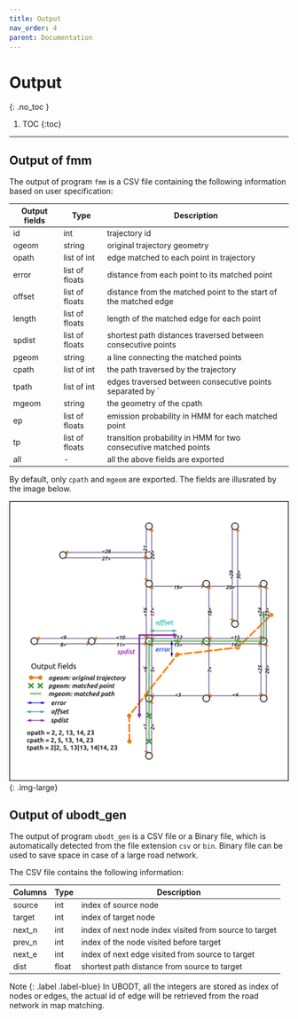 ```yaml
---
title: Output
nav_order: 4
parent: Documentation
---
```


# Output
{: .no_toc }

1. TOC
{:toc}

---

## Output of fmm

The output of program `fmm` is a CSV file containing the following information based on user specification:


| Output fields | Type           | Description                                                      |
|---------------|----------------|------------------------------------------------------------------|
| id            | int            | trajectory id                                                    |
| ogeom         | string         | original trajectory geometry                                     |
| opath         | list of int    | edge matched to each point in trajectory                         |
| error         | list of floats | distance from each point to its matched point                    |
| offset        | list of floats | distance from the matched point to the start of the matched edge |
| length        | list of floats | length of the matched edge for each point                        |
| spdist        | list of floats | shortest path distances traversed between consecutive points     |
| pgeom         | string         | a line connecting the matched points                             |
| cpath         | list of int    | the path traversed by the trajectory                             |
| tpath         | list of int    | edges traversed between consecutive points separated by `        |
| mgeom         | string         | the geometry of the cpath                                        |
| ep            | list of floats | emission probability in HMM for each matched point               |
| tp            | list of floats | transition probability in HMM for two consecutive matched points |
| all           | -              | all the above fields are exported                                |


By default, only `cpath` and `mgeom` are exported. The fields are illusrated by the image below.

![fmm output](/assets/images/demo1.png){: .img-large}

## Output of ubodt_gen

The output of program `ubodt_gen` is a CSV file or a Binary file, which is automatically detected from the file extension `csv` or `bin`. Binary file can be used to save space in case of a large road network.

The CSV file contains the following information:

| Columns | Type  | Description                                            |
|---------|-------|--------------------------------------------------------|
| source  | int   | index of source node                                   |
| target  | int   | index of target node                                   |
| next_n  | int   | index of next node index visited from source to target |
| prev_n  | int   | index of the node visited before target                |
| next_e  | int   | index of next edge visited from source to target       |
| dist    | float | shortest path distance from source to target           |

Note
{: .label .label-blue}
In UBODT, all the integers are stored as index of nodes or edges, the actual id of edge
will be retrieved from the road network in map matching.  
